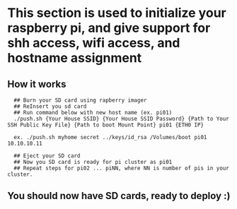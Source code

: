 
# This section is used to initialize your raspberry pi, and give support for shh access, wifi access, and hostname assignment

## How it works

```
  ## Burn your SD card using rapberry imager
  ## ReInsert you sd card
  ## Run command below with new host name (ex. pi01)
  ./push.sh {Your House SSID} {Your House SSID Password} {Path to Your SSH Public Key File} {Path to boot Mount Point} pi01 {ETH0 IP}

  ex. ./push.sh myhome secret ../keys/id_rsa /Volumes/boot pi01 10.10.10.11

  ## Eject your SD card
  ## Now you SD card is ready for pi cluster as pi01
  ## Repeat steps for pi02 ... piNN, where NN is number of pis in your cluster.

```


## You should now have SD cards, ready to deploy :)


